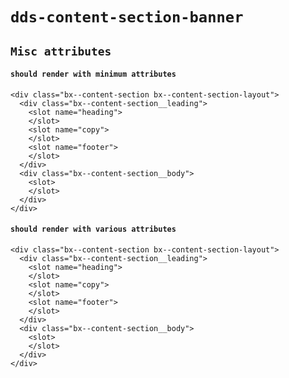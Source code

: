 # `dds-content-section-banner`

## `Misc attributes`

####   `should render with minimum attributes`

```
<div class="bx--content-section bx--content-section-layout">
  <div class="bx--content-section__leading">
    <slot name="heading">
    </slot>
    <slot name="copy">
    </slot>
    <slot name="footer">
    </slot>
  </div>
  <div class="bx--content-section__body">
    <slot>
    </slot>
  </div>
</div>

```

####   `should render with various attributes`

```
<div class="bx--content-section bx--content-section-layout">
  <div class="bx--content-section__leading">
    <slot name="heading">
    </slot>
    <slot name="copy">
    </slot>
    <slot name="footer">
    </slot>
  </div>
  <div class="bx--content-section__body">
    <slot>
    </slot>
  </div>
</div>

```

